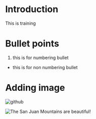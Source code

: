 # Introduction
This is training 
# Bullet points
1. this is for numbering bullet
* this is for non numbering bullet
# Adding image
![github](https://user-images.githubusercontent.com/107170254/172778320-2f407a06-9743-4ef3-9007-64df24a0d1e2.PNG)


![The San Juan Mountains are beautiful!](file:///C:/Users/rssyed/OneDrive%20-%20ANSYS,%20Inc/Desktop/pics/github.PNG "San Juan Mountains")
